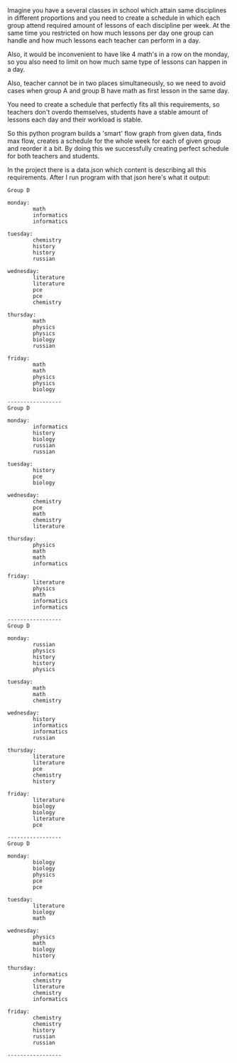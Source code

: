 Imagine you have a several classes in school which attain 
same disciplines in different proportions and you need to 
create a schedule in which each group attend
required amount of lessons of each discipline per week.
At the same time you restricted on how much lessons per day one group
can handle and how much lessons each teacher can perform in a day.

Also, it would be inconvenient to have like 4 math's in a row
on the monday, so you also need to limit on how much same type of
lessons can happen in a day.

Also, teacher cannot be in two places simultaneously, so we need to avoid
cases when group A and group B have math as first lesson in the same day.

You need to create a schedule that perfectly fits all this requirements,
so teachers don't overdo themselves, students have a stable amount
of lessons each day and their workload is stable.

So this python program builds a 'smart' flow graph from given data, finds
max flow, creates a schedule for the whole week for each of given group and
reorder it a bit. By doing this we successfully creating perfect schedule
for both teachers and students.

In the project there is a data.json which content is describing all
this requirements. After I run program with that json here's what it output:

```
Group D

monday:
        math
        informatics
        informatics

tuesday:
        chemistry
        history
        history
        russian

wednesday:
        literature
        literature
        pce
        pce
        chemistry

thursday:
        math
        physics
        physics
        biology
        russian

friday:
        math
        math
        physics
        physics
        biology

-----------------
Group D

monday:
        informatics
        history
        biology
        russian
        russian

tuesday:
        history
        pce
        biology

wednesday:
        chemistry
        pce
        math
        chemistry
        literature

thursday:
        physics
        math
        math
        informatics

friday:
        literature
        physics
        math
        informatics
        informatics

-----------------
Group D

monday:
        russian
        physics
        history
        history
        physics

tuesday:
        math
        math
        chemistry

wednesday:
        history
        informatics
        informatics
        russian

thursday:
        literature
        literature
        pce
        chemistry
        history

friday:
        literature
        biology
        biology
        literature
        pce

-----------------
Group D

monday:
        biology
        biology
        physics
        pce
        pce

tuesday:
        literature
        biology
        math

wednesday:
        physics
        math
        biology
        history

thursday:
        informatics
        chemistry
        literature
        chemistry
        informatics

friday:
        chemistry
        chemistry
        history
        russian
        russian

-----------------
```